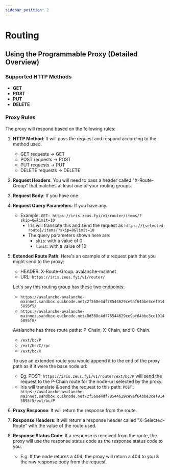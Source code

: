 ```yaml
---
sidebar_position: 2
---
```


# Routing

## Using the Programmable Proxy (Detailed Overview)

### Supported HTTP Methods

- **GET**
- **POST**
- **PUT**
- **DELETE**

### Proxy Rules

The proxy will respond based on the following rules:

1. **HTTP Method**: It will pass the request and respond according to the method used.
    - GET requests -> GET
    - POST requests -> POST
    - PUT requests -> PUT
    - DELETE requests -> DELETE


2. **Request Headers**: You will need to pass a header called "X-Route-Group" that matches at least one of your routing
   groups.

3. **Request Body**: If you have one.

4. **Request Query Parameters**: If you have any.
    - Example: `GET: https://iris.zeus.fyi/v1/router/items/?skip=0&limit=10`
        - Iris will translate this and send the request as `https://{selected-route}/items/?skip=0&limit=10`
        - The query parameters shown here are:
            - `skip`: with a value of 0
            - `limit`: with a value of 10

5. **Extended Route Path**: Here's an example of a request path that you might send to the proxy:
    - HEADER: X-Route-Group: avalanche-mainnet
    - URL: `https://iris.zeus.fyi/v1/router/`

   Let's say this routing group has these two endpoints:
    - `https://avalanche-avalanche-mainnet.sandbox.quiknode.net/2f568e4df78544629ce9af64bbe3cef9145895f5/`
    - `https://avalanche-avalanche-mainnet.sandbox.quiknode.net/8d568e4df78544629ce9af64bbe3cef9145895f8/`

   Avalanche has three route paths: P-Chain, X-Chain, and C-Chain.
    - `/ext/bc/P`
    - `/ext/bc/C/rpc`
    - `/ext/bc/X`

   To use an extended route you would append it to the end of the proxy path as if it were the base node url:
    - Eg. POST: `https://iris.zeus.fyi/v1/router/ext/bc/P` will send the request to the P-Chain route for the node-url
      selected by the proxy.
    - Iris will translate & send the request to this
      path: `POST: https://avalanche-avalanche-mainnet.sandbox.quiknode.net/2f568e4df78544629ce9af64bbe3cef9145895f5/ext/bc/P`

6. **Proxy Response**: It will return the response from the route.

7. **Response Headers**: It will return a response header called "X-Selected-Route" with the value of the route used.

8. **Response Status Code**: If a response is received from the route, the proxy will use the response status code as
   the response status code to you.
    - E.g. If the node returns a 404, the proxy will return a 404 to you & the raw response body from the request.


